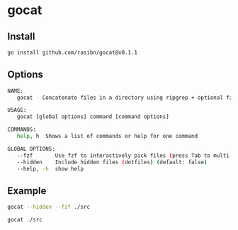 # gocat

## Install

```bash
go install github.com/rasibn/gocat@v0.1.1
```

## Options

```bash
NAME:
   gocat - Concatenate files in a directory using ripgrep + optional fzf

USAGE:
   gocat [global options] command [command options]

COMMANDS:
   help, h  Shows a list of commands or help for one command

GLOBAL OPTIONS:
   --fzf       Use fzf to interactively pick files (press Tab to multi-select) (default: false)
   --hidden    Include hidden files (dotfiles) (default: false)
   --help, -h  show help
```

## Example

```bash
gocat --hidden --fzf ./src
```

```bash
gocat ./src
```
